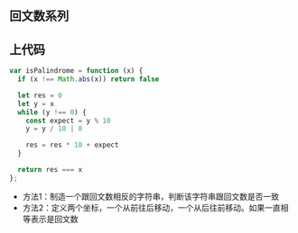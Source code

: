 ## 回文数系列

## 上代码

```js
var isPalindrome = function (x) {
  if (x !== Math.abs(x)) return false

  let res = 0
  let y = x
  while (y !== 0) {
    const expect = y % 10
    y = y / 10 | 0

    res = res * 10 + expect
  }

  return res === x
};
```

- 方法1：制造一个跟回文数相反的字符串，判断该字符串跟回文数是否一致
- 方法2：定义两个坐标，一个从前往后移动，一个从后往前移动。如果一直相等表示是回文数
